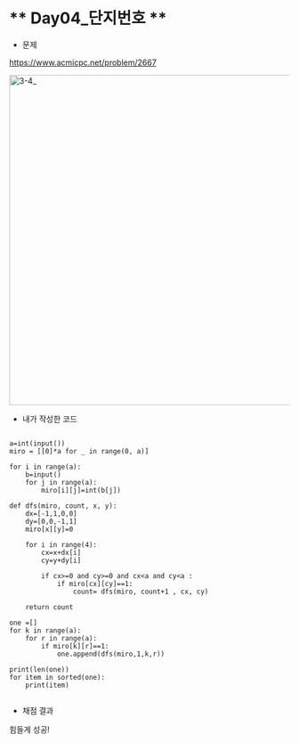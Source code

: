 # ** Day04_단지번호 **

* 문제

https://www.acmicpc.net/problem/2667

<img width="593" alt="3-4_" src="https://user-images.githubusercontent.com/29175001/51959855-afd3cb80-2499-11e9-928e-60d4f1bf018c.png">


  

* 내가 작성한 코드
```Python3

a=int(input())
miro = [[0]*a for _ in range(0, a)]

for i in range(a):
	b=input()
	for j in range(a):
		miro[i][j]=int(b[j])
		
def dfs(miro, count, x, y):
	dx=[-1,1,0,0]
	dy=[0,0,-1,1]
	miro[x][y]=0
	
	for i in range(4):
		cx=x+dx[i]
		cy=y+dy[i]
		
		if cx>=0 and cy>=0 and cx<a and cy<a :
			if miro[cx][cy]==1:
				count= dfs(miro, count+1 , cx, cy)
				
	return count
	
one =[]
for k in range(a):
	for r in range(a):
		if miro[k][r]==1:
			one.append(dfs(miro,1,k,r))
			
print(len(one))
for item in sorted(one):
	print(item)
        
```


* 채점 결과

힘들게 성공!
  
  


